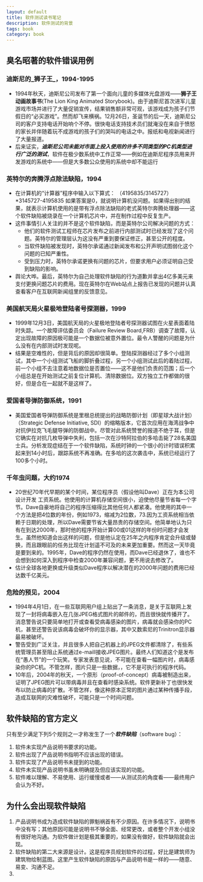```yaml
---
layout: default
title: 软件测试读书笔记
description: 软件测试的背景
tags: book
category: book
---
```


## 臭名昭著的软件错误用例
###  迪斯尼的_狮子王_，1994-1995
- 1994年秋天，迪斯尼公司发布了第一个面向儿童的多媒体光盘游戏——**狮子王动画故事书**(The Lion King Animated Storybook)。由于迪斯尼首次进军儿童游戏市场并进行了大量促销宣传，结果销售额非常可观，该游戏成为孩子们节假日的“必买游戏”。然而却飞来横祸。12月26日，圣诞节的后一天，迪斯尼公司的客户支持电话开始响个不停。很快电话支持技术员们就淹没在来自于愤怒的家长并伴随着玩不成游戏的孩子们的哭叫的电话之中。报纸和电视新闻进行了大量报道。
- 后来证实，***迪斯尼公司未能对市面上投入使用的许多不同类型的PC机类型进行广泛的测试***，软件在极少数系统中工作正常——例如在迪斯尼程序员用来开发游戏的系统中——但是大多数公众使用的系统中却不能运行

### 英特尔的奔腾浮点除法缺陷，1994
- 在计算机的“计算器”程序中输入以下算式：
（4195835/3145727）*3145727-4195835
如果答案是0，就说明计算机没问题。如果得出别的结果，就表示计算机使用的是带有浮点除法缺陷的老式英特尔奔腾处理器——这个软件缺陷被烧录在一个计算机芯片中，并在制作过程中反复生产。
- 这件事情引人关注的并不是这个软件缺陷，而是英特尔公司解决问题的方式：
  * 他们的软件测试工程师在芯片发布之前进行内部测试时已经发现了这个问题。英特尔的管理层认为这没有严重到要保证修正，甚至公开的程度。
  * 当软件缺陷被发现时，英特尔承诺通过新闻发布和公开声明试图弱化这个问题的已知严重性。
  * 受到压力时，英特尔承诺更换有问题的芯片，但要求用户必须证明自己受到缺陷的影响。
- 舆论大哗。最后，英特尔为自己处理软件缺陷的行为道歉并拿出4亿多美元来支付更换问题芯片的费用。现在英特尔在Web站点上报告已发现的问题并认真查看客户在互联网新闻组里的反馈意见。       

### 美国航天局火星极地登陆者号探测器，1999
- 1999年12月3日，美国航天局的火星极地登陆者号探测器试图在火星表面着陆时失踪。一个故障评估委员会（Failure Review Board,FRB）调查了故障，认定出现故障的原因极可能是一个数据位被意外置位。最令人警醒的问题是为什么没有在内部测试时发现呢。
- 结果是空难性的，但是背后的原因却很简单。登陆探测器经过了多个小组测试，其中一个小组测试飞船的脚折叠过程，另一个小组测试此后的着陆过程，前一个小组不去注意着地数据位是否置位——这不是他们负责的范围；后一个小组总是在开始测试之前复位计算机、清除数据位。双方独立工作都做的很好，但是合在一起就不是这样了。

### 爱国者导弹防御系统，1991
- 美国爱国者导弹防御系统是里根总统提出的战略防御计划（即星球大战计划）（Strategic Defense Initiative, SDI）的缩略版本，它首次应用在海湾战争中对抗伊拉克飞毛腿导弹的防御战中。尽管对此系统赞誉的报道不绝于耳，但是它确实在对抗几枚导弹中失利，包括一次在沙特阿拉伯的多哈击毙了28名美国士兵。分析发现症结在于一个软件缺陷，系统时钟的一个很小的计时错误积累起来到14小时后，跟踪系统不再准确。在多哈的这次袭击中，系统已经运行了100多个小时。
### 千年虫问题，大约1974
- 20世纪70年代早期的某个时间，某位程序员（假设他叫Dave）正在为本公司设计开发 工资系统。他使用的计算机存储空间很小，迫使他尽量节省每一个字节。Dave自豪地将自己的程序压缩得比其他任何人都紧凑。他使用的其中一个方法是把4位数的年份，例如1973，缩减为2位数，73.因为工资系统相当依赖于日期的处理，所以Dave需要节省大量昂贵的存储空间。他简单地认为只有在到达2000年，那时他的程序开始计算00或01这样的年份时问题才会发生。虽然他知道会出这样的问题，但是他认定在25年之内程序肯定会升级或替换，而且跟眼前的任务比现在计划遥不可及的未来更加重要。然而这一天毕竟是要到来的。1995年，Dave的程序仍然在使用，而Dave已经退休了，谁也不会想到如何深入到程序中检查2000年兼容问题，更不用说去修改了。
- 估计全球各地更换或升级类似Dave程序以解决潜在的2000年问题的费用已经达数千亿美元。

### 危险的预见，2004
- 1994年4月1日，在一些互联网用户组上贴出了一条消息，是关于互联网上发现了一封将病毒嵌入在几张JPEG格式图片的邮件的，而且很快就传播开了。消息警告说只要简单地打开或查看受病毒感染的图片，病毒就会感染你的PC机，甚至还警告说该病毒会破坏你的显示器，其中又数索尼的Trinitron显示器最易被破坏。
- 警告受到广泛关注，并且很多人把自己机器上的JPEG文件都清除了，有些系统管理员甚至阻止系统通过e-maill接收JPEG图片。最终人们知道这个是发布在“愚人节”的一个玩笑。专家发表意见说，不可能在查看一幅图片时，病毒感染你的PC机。不管怎样，图片只是一些数据，，它不是可执行的程序代码。
- 10年后，2004年的秋天，一个原形（proof-of-concept）病毒被制造出来，证明了JPEG图片可以带病毒并且在查看时感染系统。软件更新补丁也很快发布以防止病毒的扩散。不管怎样，像这种原本正常的图片通过某种传播手段，造成互联网的灾难性破坏，可能只是一个时间问题。

## 软件缺陷的官方定义
只有至少满足下列5个规则之一才称发生了一个***软件缺陷***（software bug）：

1. 软件未实现产品说明书要求的功能。
1. 软件出现了产品说明书指明不应该出现的错误。
1. 软件实现了产品说明书未提到的功能。
1. 软件未实现产品说明书虽未明确提及但应该实现的功能。
1. 软件难以理解、不易使用、运行缓慢或者——从测试员的角度看——最终用户会认为不好。

## 为什么会出现软件缺陷
1. 产品说明书成为造成软件缺陷的罪魁祸首有不少原因。在许多情况下，说明书中没有写；其他原因可能是说明书不够全面、经常更改，或者整个开发小组没有很好地沟通。为软件做计划是极其重要的，如果没有做好，软件缺陷就会出现。
2. 软件缺陷的第二大来源是设计。这是程序员规划软件的过程，好比是建筑师为建筑物绘制蓝图。这里产生软件缺陷的原因与产品说明书是一样的——随意、易变、沟通不足。
3. 

